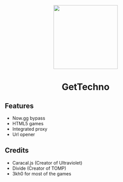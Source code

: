 <p align="center"><img src="https://useincog.tk/img/logo.PNG" height="200">
</p>

<h1 align="center">GetTechno</h1>

## Features

- Now.gg bypass
- HTML5 games
- Integrated proxy
- Url opener

## Credits

- Caracal.js (Creator of Ultraviolet)
- Divide (Creator of TOMP)
- 3kh0 for most of the games

